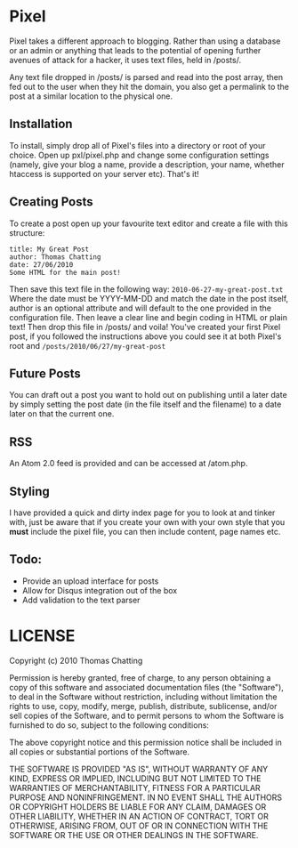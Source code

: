 # Pixel
Pixel takes a different approach to blogging. Rather than using a database or an admin or anything that leads to the potential of opening further avenues of attack for a hacker, it uses text files, held in /posts/.

Any text file dropped in /posts/ is parsed and read into the post array, then fed out to the user when they hit the domain, you also get a permalink to the post at a similar location to the physical one.

## Installation
To install, simply drop all of Pixel's files into a directory or root of your choice. Open up pxl/pixel.php and change some configuration settings (namely, give your blog a name, provide a description, your name, whether htaccess is supported on your server etc). That's it!

## Creating Posts
To create a post open up your favourite text editor and create a file with this structure:

`title: My Great Post`  
`author: Thomas Chatting`  
`date: 27/06/2010`  
`Some HTML for the main post!`

Then save this text file in the following way:
`2010-06-27-my-great-post.txt`
Where the date must be YYYY-MM-DD and match the date in the post itself, author is an optional attribute and will default to the one provided in the configuration file. Then leave a clear line and begin coding in HTML or plain text! Then drop this file in /posts/ and voila! You've created your first Pixel post, if you followed the instructions above you could see it at both Pixel's root and `/posts/2010/06/27/my-great-post`

## Future Posts
You can draft out a post you want to hold out on publishing until a later date by simply setting the post date (in the file itself and the filename) to a date later on that the current one.

## RSS
An Atom 2.0 feed is provided and can be accessed at /atom.php.

## Styling
I have provided a quick and dirty index page for you to look at and tinker with, just be aware that if you create your own with your own style that you **must** include the pixel file, you can then include content, page names etc.

## Todo:
* Provide an upload interface for posts
* Allow for Disqus integration out of the box
* Add validation to the text parser

# LICENSE
Copyright (c) 2010 Thomas Chatting

Permission is hereby granted, free of charge, to any person obtaining a copy
of this software and associated documentation files (the "Software"), to deal
in the Software without restriction, including without limitation the rights
to use, copy, modify, merge, publish, distribute, sublicense, and/or sell
copies of the Software, and to permit persons to whom the Software is
furnished to do so, subject to the following conditions:

The above copyright notice and this permission notice shall be included in
all copies or substantial portions of the Software.

THE SOFTWARE IS PROVIDED "AS IS", WITHOUT WARRANTY OF ANY KIND, EXPRESS OR
IMPLIED, INCLUDING BUT NOT LIMITED TO THE WARRANTIES OF MERCHANTABILITY,
FITNESS FOR A PARTICULAR PURPOSE AND NONINFRINGEMENT. IN NO EVENT SHALL THE
AUTHORS OR COPYRIGHT HOLDERS BE LIABLE FOR ANY CLAIM, DAMAGES OR OTHER
LIABILITY, WHETHER IN AN ACTION OF CONTRACT, TORT OR OTHERWISE, ARISING FROM,
OUT OF OR IN CONNECTION WITH THE SOFTWARE OR THE USE OR OTHER DEALINGS IN
THE SOFTWARE.